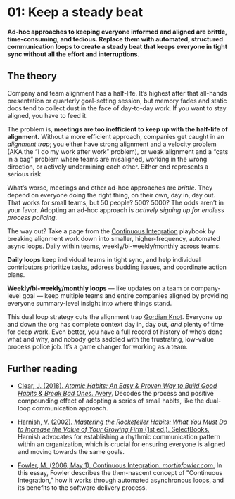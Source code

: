 # 01: Keep a steady beat

**Ad-hoc approaches to keeping everyone informed and aligned are brittle, time-consuming, and tedious. Replace them with automated, structured communication loops to create a steady beat that keeps everyone in tight sync without all the effort and interruptions.**

## The theory

Company and team alignment has a half-life. It’s highest after that all-hands presentation or quarterly goal-setting session, but memory fades and static docs tend to collect dust in the face of day-to-day work. If you want to stay aligned, you have to feed it.

The problem is, **meetings are too inefficient to keep up with the half-life of alignment.** Without a more efficient approach, companies get caught in an *alignment trap*; you either have strong alignment and a velocity problem (AKA the “I do my work after work” problem), or weak alignment and a “cats in a bag” problem where teams are misaligned, working in the wrong direction, or actively undermining each other. Either end represents a serious risk.

What’s worse, meetings and other ad-hoc approaches are *brittle*. They depend on everyone doing the right thing, on their own, day in, day out. That works for small teams, but 50 people? 500? 5000? The odds aren’t in your favor. Adopting an ad-hoc approach is *actively signing up for endless process policing*.

The way out? Take a page from the [Continuous Integration](https://en.wikipedia.org/wiki/Continuous_integration) playbook by breaking alignment work down into smaller, higher-frequency, automated async loops. Daily within teams, weekly/bi-weekly/monthly across teams.

**Daily loops** keep individual teams in tight sync, and help individual contributors prioritize tasks, address budding issues, and coordinate action plans.

**Weekly/bi-weekly/monthly loops** — like updates on a team or company-level goal — keep multiple teams and entire companies aligned by providing everyone summary-level insight into where things stand.

This dual loop strategy cuts the alignment trap [Gordian Knot](https://en.wikipedia.org/wiki/Gordian_Knot). Everyone up and down the org has complete context day in, day out, *and* plenty of time for deep work. Even better, you have a full record of history of who’s done what and why, and nobody gets saddled with the frustrating, low-value process police job. It’s a game changer for working as a team.

## Further reading

- [Clear, J. (2018). _Atomic Habits: An Easy & Proven Way to Build Good Habits & Break Bad Ones_. Avery.](https://lccn.loc.gov/2018377469) Decodes the process and positive compounding effect of adopting a series of small habits, like the dual-loop communication approach.

- [Harnish, V. (2002). _Mastering the Rockefeller Habits: What You Must Do to Increase the Value of Your Growing Firm_ (1st ed.). SelectBooks.](https://lccn.loc.gov/2002510089)
Harnish advocates for establishing a rhythmic communication pattern within an organization, which is crucial for ensuring everyone is aligned and moving towards the same goals.

- [Fowler, M. (2006, May 1). Continuous Integration. _mortinfowler.com_.](https://martinfowler.com/articles/continuousIntegration.html)
In this essay, Fowler describes the then-nascent concept of "Continuous Integration," how it works through automated asynchronous loops, and its benefits to the software delivery process.
